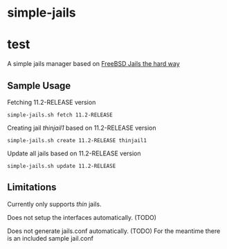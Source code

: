 # simple-jails
# test
A simple jails manager based on [FreeBSD Jails the hard way](https://clinta.github.io/freebsd-jails-the-hard-way/)


## Sample Usage

Fetching 11.2-RELEASE version

```simple-jails.sh fetch 11.2-RELEASE```


Creating jail _thinjail1_ based on 11.2-RELEASE version

```simple-jails.sh create 11.2-RELEASE thinjail1```


Update all jails based on 11.2-RELEASE version

```simple-jails.sh update 11.2-RELEASE```


## Limitations

Currently only supports _thin_ jails.

Does not setup the interfaces automatically. (TODO)

Does not generate jails.conf automatically. (TODO)
For the meantime there is an included sample jail.conf

